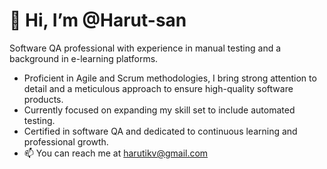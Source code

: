# 👋 Hi, I’m @Harut-san
Software QA professional with experience in manual testing and a background in e-learning platforms. 
- Proficient in Agile and Scrum methodologies, I bring strong attention to detail and a meticulous approach to ensure high-quality software products. 
- Currently focused on expanding my skill set to include automated testing. 
- Certified in software QA and dedicated to continuous learning and professional growth.
- 📫 You can reach me at harutikv@gmail.com




<!---
Harut-san/Harut-san is a ✨ special ✨ repository because its `README.md` (this file) appears on your GitHub profile.
You can click the Preview link to take a look at your changes.
--->
